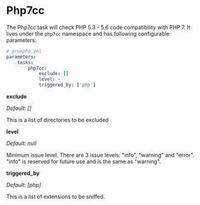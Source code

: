 # Php7cc

The Php7cc task will check PHP 5.3 - 5.6 code compatibility with PHP 7.
It lives under the `php7cc` namespace and has following configurable parameters:

```yaml
# grumphp.yml
parameters:
    tasks:
        php7cc:
            exclude: []
            level: ~
            triggered_by: ['php']
```

**exclude**

*Default: []*

This is a list of directories to be excluded

**level**

*Default: null*

Minimum issue level. There are 3 issue levels: "info", "warning" and "error". "info" is reserved for future use and is the same as "warning".

**triggered_by**

*Default: [php]*

This is a list of extensions to be sniffed.
